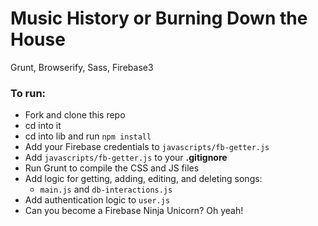 # Music History or Burning Down the House
Grunt, Browserify, Sass, Firebase3

### To run: 
+ Fork and clone this repo
+ cd into it
+ cd into lib and run `npm install`
+ Add your Firebase credentials to `javascripts/fb-getter.js`
+ Add `javascripts/fb-getter.js` to your **.gitignore**
+ Run Grunt to compile the CSS and JS files
+ Add logic for getting, adding, editing, and deleting songs: 
    + `main.js` and `db-interactions.js`
+ Add authentication logic to `user.js`
+ Can you become a Firebase Ninja Unicorn? Oh yeah!